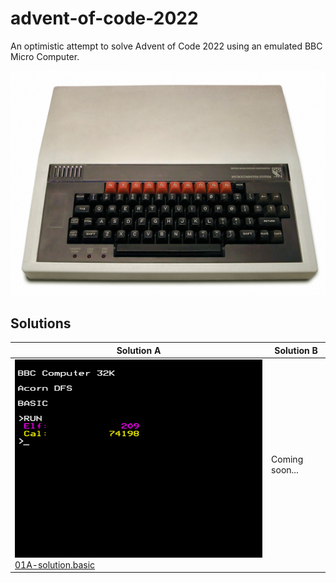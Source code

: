 # advent-of-code-2022

An optimistic attempt to solve Advent of Code 2022 using an emulated BBC Micro Computer.

![BBC Micro](images/bbc-micro.jpg "A BBC Micro - black keyboard, a red row of function keys above, and creamy rectangular plastic casing")

## Solutions

| Solution A | Solution B |
|-|-|
| ![Result 01A](2022-12-01/screenshot-a.png "A BBC Micro showing the result: Elf 209, Cal: 74198")<br/>[01A-solution.basic](2022-12-01/01A-solution.basic) | Coming soon... |
